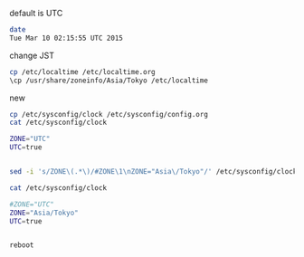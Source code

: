 
default is UTC
```bash
date
Tue Mar 10 02:15:55 UTC 2015
```

change JST
```bash
cp /etc/localtime /etc/localtime.org
\cp /usr/share/zoneinfo/Asia/Tokyo /etc/localtime
```

new
```bash
cp /etc/sysconfig/clock /etc/sysconfig/config.org
cat /etc/sysconfig/clock

ZONE="UTC"
UTC=true


sed -i 's/ZONE\(.*\)/#ZONE\1\nZONE="Asia\/Tokyo"/' /etc/sysconfig/clock

cat /etc/sysconfig/clock

#ZONE="UTC"
ZONE="Asia/Tokyo"
UTC=true


reboot
```
